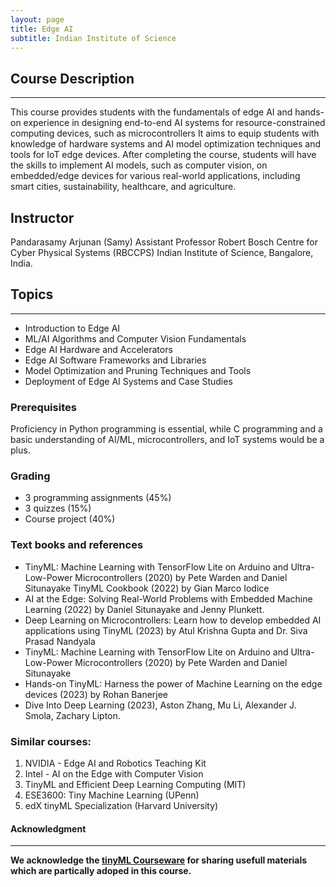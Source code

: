 ```yaml
---
layout: page
title: Edge AI
subtitle: Indian Institute of Science
---
```

## Course Description  
---  
This course provides students with the fundamentals of edge AI and hands-on experience in designing end-to-end AI systems for resource-constrained computing devices, such as microcontrollers It aims to equip students with knowledge of hardware systems and AI model optimization techniques and tools for IoT edge devices. After completing the course, students will have the skills to implement AI models, such as computer vision, on embedded/edge devices for various real-world applications, including smart cities, sustainability, healthcare, and agriculture.  

## Instructor
Pandarasamy Arjunan (Samy)
Assistant Professor
Robert Bosch Centre for Cyber Physical Systems (RBCCPS)
Indian Institute of Science, Bangalore, India.

## Topics
---
* Introduction to Edge AI
* ML/AI Algorithms and Computer Vision Fundamentals
* Edge AI Hardware and Accelerators
* Edge AI Software Frameworks and Libraries
* Model Optimization and Pruning Techniques and Tools
* Deployment of Edge AI Systems and Case Studies

### Prerequisites

Proficiency in Python programming is essential, while C programming and a basic understanding of AI/ML, microcontrollers, and IoT systems would be a plus.

### Grading
- 3 programming assignments (45%)
- 3 quizzes (15%)
- Course project (40%)

### Text books and references
 - TinyML: Machine Learning with TensorFlow Lite on Arduino and Ultra-Low-Power Microcontrollers (2020) by Pete Warden and Daniel Situnayake TinyML Cookbook (2022) by Gian Marco Iodice
 - AI at the Edge: Solving Real-World Problems with Embedded Machine Learning (2022) by Daniel Situnayake and Jenny Plunkett.
 - Deep Learning on Microcontrollers: Learn how to develop embedded AI applications using TinyML (2023) by Atul Krishna Gupta and Dr. Siva Prasad Nandyala
 - TinyML: Machine Learning with TensorFlow Lite on Arduino and Ultra-Low-Power Microcontrollers (2020) by Pete Warden and Daniel Situnayake
 - Hands-on TinyML: Harness the power of Machine Learning on the edge devices (2023) by Rohan Banerjee
 - Dive Into Deep Learning (2023), Aston Zhang, Mu Li, Alexander J. Smola, Zachary Lipton.

### Similar courses: 
1.	NVIDIA - Edge AI and Robotics Teaching Kit
2.	Intel - AI on the Edge with Computer Vision 
3.	TinyML and Efficient Deep Learning Computing (MIT)
4.	ESE3600: Tiny Machine Learning (UPenn)  
5.	edX tinyML Specialization (Harvard University)

#### Acknowledgment
---
**We acknowledge the [tinyML Courseware](https://github.com/tinyMLx/courseware) for sharing usefull materials which are partically adoped in this course.**

